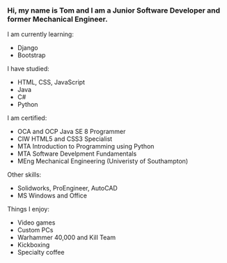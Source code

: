### Hi, my name is Tom and I am a Junior Software Developer and former Mechanical Engineer.

I am currently learning:
* Django
* Bootstrap

I have studied:
* HTML, CSS, JavaScript
* Java
* C\#
* Python

I am certified:
* OCA and OCP Java SE 8 Programmer
* CIW HTML5 and CSS3 Specialist
* MTA Introduction to Programming using Python
* MTA Software Develpment Fundamentals
* MEng Mechanical Engineering (Univeristy of Southampton)

Other skills:
* Solidworks, ProEngineer, AutoCAD
* MS Windows and Office

Things I enjoy:
* Video games
* Custom PCs
* Warhammer 40,000 and Kill Team
* Kickboxing
* Specialty coffee

<!--
**tmboughen/tmboughen** is a ✨ _special_ ✨ repository because its `README.md` (this file) appears on your GitHub profile.
-->

